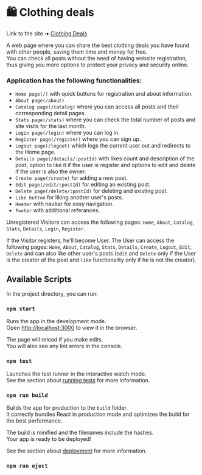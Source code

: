 # :shopping: Clothing deals

Link to the site ➜ [Clothing Deals](https://)

A web page where you can share the best clothing deals you have found with other people, saving them time and money for free.<br/>
You can check all posts without the need of having website registration, thus giving you more options to protect your privacy and security online.

### Application has the following functionalities:
- `Home page(/)` with quick buttons for registration and about information.
- `About page(/about)`
- `Catalog page(/catalog)` where you can access all posts and their corresponding detail pages.
- `Stats page(/stats)` where you can check the total number of posts and site visits for the last month.
- `Login page(/login)` where you can log in.
- `Register page(/register)` where you can sign up.
- `Logout page(/logout)` which logs the current user out and redirects to the Home page.
- `Details page(/details/:postId)` with likes count and description of the post, option to like it if the user is register and options to edit and delete if the user is also the owner.
- `Create page(/create)` for adding a new post.
- `Edit page(/edit/:postId)` for editing an existing post.
- `Delete page(/delete/:postId)` for deleting and existing post.
- `Like button` for liking another user's posts.
- `Header` with navbar for easy navigation.
- `Footer` with additional referances.

Unregistered Visitors can access the following pages: `Home`, `About`, `Catalog`, `Stats`, `Details`, `Login`, `Register`.

If the Visitor registers, he'll become User. The User can access the following pages: `Home`, `About`, `Catalog`, `Stats`, `Details`, `Create`, `Logout`, `Edit`, `Delete` and can also like other user's posts (`Edit` and `Delete` only if the User is the creator of the post and `like` functionality only if he is not the creator).







## Available Scripts

In the project directory, you can run:

### `npm start`

Runs the app in the development mode.<br>
Open [http://localhost:3000](http://localhost:3000) to view it in the browser.

The page will reload if you make edits.<br>
You will also see any lint errors in the console.

### `npm test`

Launches the test runner in the interactive watch mode.<br>
See the section about [running tests](https://facebook.github.io/create-react-app/docs/running-tests) for more information.

### `npm run build`

Builds the app for production to the `build` folder.<br>
It correctly bundles React in production mode and optimizes the build for the best performance.

The build is minified and the filenames include the hashes.<br>
Your app is ready to be deployed!

See the section about [deployment](https://facebook.github.io/create-react-app/docs/deployment) for more information.

### `npm run eject`
